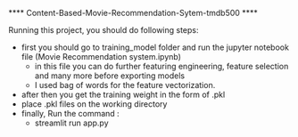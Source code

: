 **** Content-Based-Movie-Recommendation-Sytem-tmdb500 ****


Running this project, you should do following steps:

- first you should go to training_model folder and run the jupyter notebook file (Movie Recommendation system.ipynb)
    - in this file you can do further featuring engineering, feature selection and many more before exporting models
    - I used bag of words for the feature vectorization.
- after then you get the training weight in the form of .pkl 
- place .pkl files on the working directory
- finally, Run the command : 
    - streamlit run app.py

